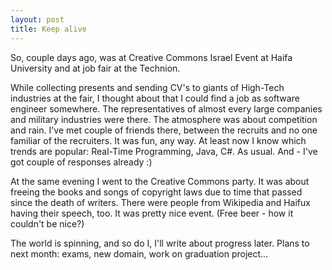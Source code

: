 ```yaml
---
layout: post
title: Keep alive
---
```


So, couple days ago, was at Creative Commons Israel Event at Haifa University and at job fair at the Technion. 

While collecting presents and sending CV's to giants of High-Tech industries at the fair, I thought about that I could find a job as software engineer somewhere. The representatives of almost every large companies and military industries were there. The atmosphere was about competition and rain. I've met couple of friends there, between the recruits and no one familiar of the recruiters. It was fun, any way. At least now I know which trends are popular: Real-Time Programming, Java, C#. As usual. And - I've got couple of responses already :)

At the same evening I went to the Creative Commons party. It was about freeing the books and songs of copyright laws due to time that passed since the death of writers. There were people from Wikipedia and Haifux having their speech, too. It was pretty nice event. (Free beer - how it couldn't be nice?)

The world is spinning, and so do I, I'll write about progress later. Plans to next month: exams, new domain, work on graduation project...
